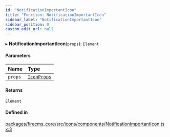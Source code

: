 ```yaml
---
id: "NotificationImportantIcon"
title: "Function: NotificationImportantIcon"
sidebar_label: "NotificationImportantIcon"
sidebar_position: 0
custom_edit_url: null
---
```


▸ **NotificationImportantIcon**(`props`): `Element`

#### Parameters

| Name | Type |
| :------ | :------ |
| `props` | [`IconProps`](../types/IconProps.md) |

#### Returns

`Element`

#### Defined in

[packages/firecms_core/src/icons/components/NotificationImportantIcon.tsx:3](https://github.com/FireCMSco/firecms/blob/d45f3739/packages/firecms_core/src/icons/components/NotificationImportantIcon.tsx#L3)
